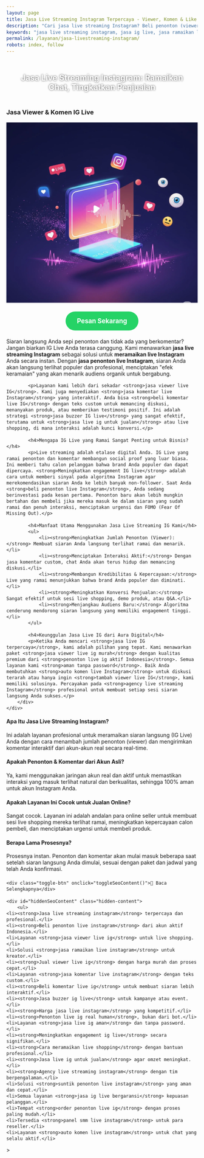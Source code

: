 ```yaml
---
layout: page
title: Jasa Live Streaming Instagram Terpercaya - Viewer, Komen & Like
description: "Cari jasa live streaming Instagram? Beli penonton (viewer) dan komentar dari tim buzzer real. Layanan terpercaya untuk ramaikan IG Live, aman, dan murah untuk meningkatkan engagement."
keywords: "jasa live streaming instagram, jasa ig live, jasa ramaikan live instagram, agency live streaming instagram, jasa optimasi live instagram, jasa buzzer ig live, jasa penonton live instagram, jasa viewer live ig, beli penonton live instagram, tambah viewer live ig, suntik penonton live instagram, jual viewer live ig, jasa komentar live instagram, jasa komen live streaming ig, beli komentar live ig, auto komen live instagram, jasa live ig terpercaya, jasa live streaming instagram aman, penonton live ig aktif indonesia, jasa live ig untuk jualan, cara meramaikan live shopping, meningkatkan engagement ig live"
permalink: /layanan/jasa-livestreaming-instagram/
robots: index, follow
---
```


<script type="application/ld+json">
{
  "@context": "https://schema.org",
  "@graph": [
    {
      "@type": "WebSite",
      "@id": "https://auradigital.id/#website",
      "url": "https://auradigital.id/",
      "name": "auradigital.id"
    },
    {
      "@type": "WebPage",
      "@id": "https://auradigital.id/layanan/jasa-livestreaming-instagram/#webpage",
      "url": "https://auradigital.id/layanan/jasa-livestreaming-instagram/",
      "name": "Jasa Live Streaming Instagram | Ramaikan IG Live Anda",
      "isPartOf": {
        "@id": "https://auradigital.id/#website"
      },
      "breadcrumb": {
        "@id": "https://auradigital.id/layanan/jasa-livestreaming-instagram/#breadcrumb"
      },
      "description": "Butuh jasa untuk meramaikan Live Instagram? Kami adalah solusi untuk menambah penonton (viewer), komentar, dan like saat Anda siaran langsung. Layanan buzzer IG Live terpercaya."
    },
    {
      "@type": "Service",
      "name": "Jasa Live Streaming Instagram (Viewer & Komentar)",
      "serviceType": "Social Media Marketing",
      "provider": {
        "@type": "WebSite",
        "name": "auradigital.id",
        "url": "https://auradigital.id/"
      },
      "areaServed": {
        "@type": "Country",
        "name": "Indonesia"
      },
      "description": "Jasa tambah penonton dan komentar untuk siaran langsung di Instagram dari akun real. Layanan terpercaya untuk membuat IG Live Anda terlihat ramai, profesional, dan interaktif."
    },
    {
      "@type": "Product",
      "name": "Paket Engagement Live Streaming Instagram",
      "image": "https://raw.githubusercontent.com/AzkaAtta/azkaatta.github.io/main/image/jasa-livestreaming-instagram.webp",
      "description": "Beli paket untuk meramaikan Live Instagram, mencakup penonton (viewer), komentar custom, dan like. Dikerjakan oleh tim buzzer profesional untuk meningkatkan engagement dan social proof.",
      "brand": {
        "@type": "Brand",
        "name": "auradigital.id"
      },
      "offers": {
        "@type": "Offer",
        "priceCurrency": "IDR",
        "price": "20000",
        "availability": "https://schema.org/InStock",
        "url": "https://auradigital.id/layanan/jasa-livestreaming-instagram/"
      }
    },
    {
      "@type": "BreadcrumbList",
      "@id": "https://auradigital.id/layanan/jasa-livestreaming-instagram/#breadcrumb",
      "itemListElement": [
        {
          "@type": "ListItem",
          "position": 1,
          "name": "Home",
          "item": "https://auradigital.id/"
        },
        {
          "@type": "ListItem",
          "position": 2,
          "name": "Layanan",
          "item": "https://auradigital.id/layanan/"
        },
        {
          "@type": "ListItem",
          "position": 3,
          "name": "Jasa Live Streaming Instagram",
          "item": "https://auradigital.id/layanan/jasa-livestreaming-instagram/"
        }
      ]
    },
    {
      "@type": "FAQPage",
      "mainEntity": [
        {
          "@type": "Question",
          "name": "Apa itu Jasa Live Streaming Instagram?",
          "acceptedAnswer": {
            "@type": "Answer",
            "text": "Ini adalah layanan di mana tim kami membantu meramaikan siaran langsung (IG Live) Anda dengan cara menambah jumlah penonton (viewer) dan mengirimkan komentar-komentar interaktif secara real-time."
          }
        },
        {
          "@type": "Question",
          "name": "Apakah penonton dan komentar berasal dari akun asli?",
          "acceptedAnswer": {
            "@type": "Answer",
            "text": "Ya, kami menggunakan jaringan akun real dan aktif untuk memastikan interaksi yang masuk terlihat natural dan berkualitas, sehingga aman untuk akun Anda."
          }
        },
        {
          "@type": "Question",
          "name": "Apakah layanan ini cocok untuk live jualan?",
          "acceptedAnswer": {
            "@type": "Answer",
            "text": "Sangat cocok. Layanan ini sering digunakan untuk live shopping untuk menciptakan suasana ramai, meningkatkan kepercayaan calon pembeli, dan mendorong interaksi seperti menanyakan produk."
          }
        }
      ]
    }
  ]
}
</script>

<h2 style="text-align: center; color: #fff; text-shadow: 0 0 4px rgba(0,0,0,0.7); padding: 20px 15px;">
    Jasa Live Streaming Instagram: Ramaikan Chat, Tingkatkan Penjualan
</h2>

<div class="jasa-top-komen-tiktok-container">
    <div class="service-card" id="jasa-livestreaming-instagram-card" onclick="toggleService(this)">
        <h3>Jasa Viewer & Komen IG Live</h3>
        <img src="https://raw.githubusercontent.com/AzkaAtta/azkaatta.github.io/main/image/jasa-livestreaming-instagram.webp" alt="Jasa Live Streaming Instagram untuk Jualan" style="max-width:100%; height:auto;" loading="lazy">
        <a href="https://wa.me/62895402343693?text=Halo,%20saya%20tertarik%20dengan%20Jasa%20Live%20Streaming%20Instagram.%20Bisa%20info%20lebih%20lanjut?" target="_blank" class="whatsapp-button" style="display: block; width: fit-content; margin: 20px auto; padding: 15px 30px; background-color: #25D366; color: white; text-align: center; text-decoration: none; border-radius: 50px; font-size: 1.2em; font-weight: bold; transition: background-color 0.3s ease;">
            Pesan Sekarang
        </a>
        <div class="service-description">
            <p>Siaran langsung Anda sepi penonton dan tidak ada yang berkomentar? Jangan biarkan IG Live Anda terasa canggung. Kami menawarkan <strong>jasa live streaming Instagram</strong> sebagai solusi untuk <strong>meramaikan live Instagram</strong> Anda secara instan. Dengan <strong>jasa penonton live Instagram</strong>, siaran Anda akan langsung terlihat populer dan profesional, menciptakan "efek keramaian" yang akan menarik audiens organik untuk bergabung.</p>

            <p>Layanan kami lebih dari sekadar <strong>jasa viewer live IG</strong>. Kami juga menyediakan <strong>jasa komentar live Instagram</strong> yang interaktif. Anda bisa <strong>beli komentar live IG</strong> dengan teks custom untuk memancing diskusi, menanyakan produk, atau memberikan testimoni positif. Ini adalah strategi <strong>jasa buzzer IG live</strong> yang sangat efektif, terutama untuk <strong>jasa live ig untuk jualan</strong> atau live shopping, di mana interaksi adalah kunci konversi.</p>

            <h4>Mengapa IG Live yang Ramai Sangat Penting untuk Bisnis?</h4>
            <p>Live streaming adalah etalase digital Anda. IG Live yang ramai penonton dan komentar membangun social proof yang luar biasa. Ini memberi tahu calon pelanggan bahwa brand Anda populer dan dapat dipercaya. <strong>Meningkatkan engagement IG live</strong> adalah cara untuk memberi sinyal pada algoritma Instagram agar merekomendasikan siaran Anda ke lebih banyak non-follower. Saat Anda <strong>beli penonton live Instagram</strong>, Anda sedang berinvestasi pada kesan pertama. Penonton baru akan lebih mungkin bertahan dan membeli jika mereka masuk ke dalam siaran yang sudah ramai dan penuh interaksi, menciptakan urgensi dan FOMO (Fear Of Missing Out).</p>

            <h4>Manfaat Utama Menggunakan Jasa Live Streaming IG Kami</h4>
            <ul>
                <li><strong>Meningkatkan Jumlah Penonton (Viewer):</strong> Membuat siaran Anda langsung terlihat ramai dan menarik.</li>
                <li><strong>Menciptakan Interaksi Aktif:</strong> Dengan jasa komentar custom, chat Anda akan terus hidup dan memancing diskusi.</li>
                <li><strong>Membangun Kredibilitas & Kepercayaan:</strong> Live yang ramai menunjukkan bahwa brand Anda populer dan diminati.</li>
                <li><strong>Meningkatkan Konversi Penjualan:</strong> Sangat efektif untuk sesi live shopping, demo produk, atau Q&A.</li>
                <li><strong>Menjangkau Audiens Baru:</strong> Algoritma cenderung mendorong siaran langsung yang memiliki engagement tinggi.</li>
            </ul>

            <h4>Keunggulan Jasa Live IG dari Aura Digital</h4>
            <p>Ketika Anda mencari <strong>jasa live IG terpercaya</strong>, kami adalah pilihan yang tepat. Kami menawarkan paket <strong>jasa viewer live ig murah</strong> dengan kualitas premium dari <strong>penonton live ig aktif Indonesia</strong>. Semua layanan kami <strong>aman tanpa password</strong>. Baik Anda membutuhkan <strong>auto komen live Instagram</strong> untuk diskusi terarah atau hanya ingin <strong>tambah viewer live IG</strong>, kami memiliki solusinya. Percayakan pada <strong>agency live streaming Instagram</strong> profesional untuk membuat setiap sesi siaran langsung Anda sukses.</p>
        </div>
    </div>
</div>

<style>
  /* Struktur CSS Anda tidak diubah */
</style>

<div class="accordion">
  <div class="accordion-item">
    <div class="accordion-title"><h4>Apa Itu Jasa Live Streaming Instagram?</h4></div>
    <div class="accordion-content">
      Ini adalah layanan profesional untuk meramaikan siaran langsung (IG Live) Anda dengan cara menambah jumlah penonton (viewer) dan mengirimkan komentar interaktif dari akun-akun real secara real-time.
    </div>
  </div>

  <div class="accordion-item">
    <div class="accordion-title"><h4>Apakah Penonton & Komentar dari Akun Asli?</h4></div>
    <div class="accordion-content">
      Ya, kami menggunakan jaringan akun real dan aktif untuk memastikan interaksi yang masuk terlihat natural dan berkualitas, sehingga 100% aman untuk akun Instagram Anda.
    </div>
  </div>

  <div class="accordion-item">
    <div class="accordion-title"><h4>Apakah Layanan Ini Cocok untuk Jualan Online?</h4></div>
    <div class="accordion-content">
      Sangat cocok. Layanan ini adalah andalan para online seller untuk membuat sesi live shopping mereka terlihat ramai, meningkatkan kepercayaan calon pembeli, dan menciptakan urgensi untuk membeli produk.
    </div>
  </div>
  
  <div class="accordion-item">
    <div class="accordion-title"><h4>Berapa Lama Prosesnya?</h4></div>
    <div class="accordion-content">
      Prosesnya instan. Penonton dan komentar akan mulai masuk beberapa saat setelah siaran langsung Anda dimulai, sesuai dengan paket dan jadwal yang telah Anda konfirmasi.
    </div>
  </div>
</div>

<script>
  // Struktur JS Anda tidak diubah
</script>


<style>
  /* Struktur CSS Anda tidak diubah */
</style>

<div class="toggle-container">

    <div class="toggle-btn" onclick="toggleSeoContent()">📌 Baca Selengkapnya</div>
    
    <div id="hiddenSeoContent" class="hidden-content">
        <ul>
    <li><strong>Jasa live streaming instagram</strong> terpercaya dan profesional.</li>
    <li><strong>Beli penonton live instagram</strong> dari akun aktif Indonesia.</li>
    <li>Layanan <strong>jasa viewer live ig</strong> untuk live shopping.</li>
    <li>Solusi <strong>jasa ramaikan live instagram</strong> untuk kreator.</li>
    <li><strong>Jual viewer live ig</strong> dengan harga murah dan proses cepat.</li>
    <li>Layanan <strong>jasa komentar live instagram</strong> dengan teks custom.</li>
    <li><strong>Beli komentar live ig</strong> untuk membuat siaran lebih interaktif.</li>
    <li><strong>Jasa buzzer ig live</strong> untuk kampanye atau event.</li>
    <li><strong>Harga jasa live instagram</strong> yang kompetitif.</li>
    <li><strong>Penonton live ig real human</strong>, bukan dari bot.</li>
    <li>Layanan <strong>jasa live ig aman</strong> dan tanpa password.</li>
    <li><strong>Meningkatkan engagement ig live</strong> secara signifikan.</li>
    <li><strong>Cara meramaikan live shopping</strong> dengan bantuan profesional.</li>
    <li><strong>Jasa live ig untuk jualan</strong> agar omzet meningkat.</li>
    <li><strong>Agency live streaming instagram</strong> dengan tim berpengalaman.</li>
    <li>Solusi <strong>suntik penonton live instagram</strong> yang aman dan cepat.</li>
    <li>Semua layanan <strong>jasa ig live bergaransi</strong> kepuasan pelanggan.</li>
    <li>Tempat <strong>order penonton live ig</strong> dengan proses paling mudah.</li>
    <li>Tersedia <strong>panel smm live instagram</strong> untuk para reseller.</li>
    <li>Layanan <strong>auto komen live instagram</strong> untuk chat yang selalu aktif.</li>
</ul>
    </div>
</div>

<style>
    .toggle-container {
        margin-top: 20px; 
    }
    .toggle-btn {
        cursor: pointer;
        /* Warna tombol diubah agar kontras dengan background gelap */
        color: #67e8f9; /* Biru Cyan Terang */
        text-decoration: underline;
        display: inline-block;
        font-weight: bold;
        text-shadow: 0 1px 2px rgba(0,0,0,0.5);
    }
    .hidden-content {
        /* KUNCI #1: Konten disembunyikan di awal */
        display: none; 
        
        /* KUNCI #2: Style diubah menjadi transparan & teks putih */
        background: rgba(0, 0, 0, 0.25); /* Background semi-transparan gelap */
        backdrop-filter: blur(8px);
        color: #ffffff; /* Warna teks utama menjadi putih */
        border: 1px solid rgba(255, 255, 255, 0.15); /* Border efek kaca */
        
        margin-top: 15px;
        padding: 20px;
        border-radius: 12px;
        text-shadow: 0 1px 2px rgba(0,0,0,0.5); /* Bayangan agar teks mudah dibaca */
    }
    .hidden-content ul {
        margin: 0;
        padding-left: 20px;
    }
    .hidden-content li {
        margin-bottom: 8px;
    }
    .hidden-content strong {
        color: #93c5fd; /* Warna biru muda untuk keyword */
    }
</style>>

<script>
    function toggleSeoContent() {
        var content = document.getElementById("hiddenSeoContent");
        var button = document.querySelector(".toggle-btn");
        
        // Cek apakah konten sedang tersembunyi atau tidak
        if (content.style.display === "none" || content.style.display === "") {
            content.style.display = "block";
            button.textContent = "📌 Tutup Selengkapnya";
        } else {
            content.style.display = "none";
            button.textContent = "📌 Baca Selengkapnya";
        }
    }
</script>
<script>
    // Struktur JS Anda tidak diubah
</script>
